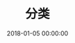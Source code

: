 --- 
title: 分类
date: 2018-01-05 00:00:00 
type: "categories" 
description: 這是一個測試標簽
comments: "false"
---